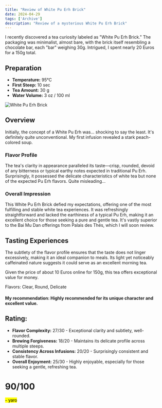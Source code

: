```yaml
---
title: "Review of White Pu Erh Brick"
date: 2024-04-29
tags: ['Archive']
description: "Review of a mysterious White Pu Erh Brick"
---
```


I recently discovered a tea curiosity labeled as "White Pu Erh Brick." The packaging was minimalist, almost bare, with the brick itself resembling a chocolate bar, each "bar" weighing 30g. Intrigued, I spent nearly 20 Euros for a 150g total.

## Preparation

- **Temperature:** 95°C
- **First Steep:** 10 sec
- **Tea Amount:** 30 g
- **Water Volume:** 3 oz / 100 ml

![White Pu Erh Brick](https://www.lerbs-hagedorn.de/images/product_images/popup_images/15409_600x600.jpg)

## Overview

Initially, the concept of a White Pu Erh was... shocking to say the least. It's definitely quite unconventional. My first infusion revealed a stark peach-colored soup.

### Flavor Profile

The tea's clarity in appearance paralleled its taste—crisp, rounded, devoid of any bitterness or typical earthy notes expected in traditional Pu Erh. Surprisingly, it possessed the delicate characteristics of white tea but none of the expected Pu Erh flavors. Quite misleading...

### Overall Impression

This White Pu Erh Brick defied my expectations, offering one of the most fulfilling and stable white tea experiences. It was refreshingly straightforward and lacked the earthiness of a typical Pu Erh, making it an excellent choice for those seeking a pure and gentle tea. It's vastly superior to the Bai Mu Dan offerings from Palais des Thés, which I will soon review.

## Tasting Experiences

The subtlety of the flavor profile ensures that the taste does not linger excessively, making it an ideal companion to meals. Its light yet noticeably caffeinated nature suggests it could serve as an excellent morning tea.

Given the price of about 10 Euros online for 150g, this tea offers exceptional value for money.

Flavors: Clear, Round, Delicate

#### My recommendation: Highly recommended for its unique character and excellent value.

## Rating:

- **Flavor Complexity:** 27/30 - Exceptional clarity and subtlety, well-rounded.
- **Brewing Forgiveness:** 18/20 - Maintains its delicate profile across multiple steeps.
- **Consistency Across Infusions:** 20/20 - Surprisingly consistent and stable flavor.
- **Overall Enjoyment:** 25/30 - Highly enjoyable, especially for those seeking a gentle, refreshing tea.

# 90/100

<mark>- yaro</mark>

